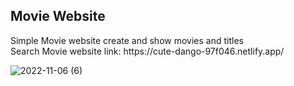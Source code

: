 <h2>Movie Website</h2>
Simple Movie website create and show movies and titles
<br/>
Search Movie website
link: https://cute-dango-97f046.netlify.app/

![2022-11-06 (6)](https://user-images.githubusercontent.com/75201337/200177170-96105960-991f-4357-9342-2d0a5b96a7b1.png)
